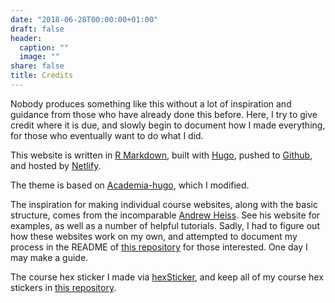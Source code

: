 ```yaml
---
date: "2018-06-28T00:00:00+01:00"
draft: false
header:
  caption: ""
  image: ""
share: false
title: Credits
---
```


Nobody produces something like this without a lot of inspiration and guidance from those who have already done this before. Here, I try to give credit where it is due, and slowly begin to document how I made everything, for those who eventually want to do what I did.

This website is written in [R Markdown](https://rmarkdown.rstudio.com/), built with [Hugo](https://gohugo.io), pushed to [Github](https://github.com/ryansafner/lawS21), and hosted by [Netlify](https://netlify.com). 

The theme is based on [Academia-hugo](https://github.com/themefisher/academia-hugo), which I modified.

The inspiration for making individual course websites, along with the basic structure, comes from the incomparable [Andrew Heiss](https://andrewheiss.com). See his website for examples, as well as a number of helpful tutorials. Sadly, I had to figure out how these websites work on my own, and attempted to document my process in the README of [this repository](https://github.com/ryansafner/classwebtest) for those interested. One day I may make a guide.

The course hex sticker I made via [hexSticker](https://github.com/GuangchuangYu/hexSticker), and keep all of my course hex stickers in [this repository](https://github.com/ryansafner/hexstickers).
